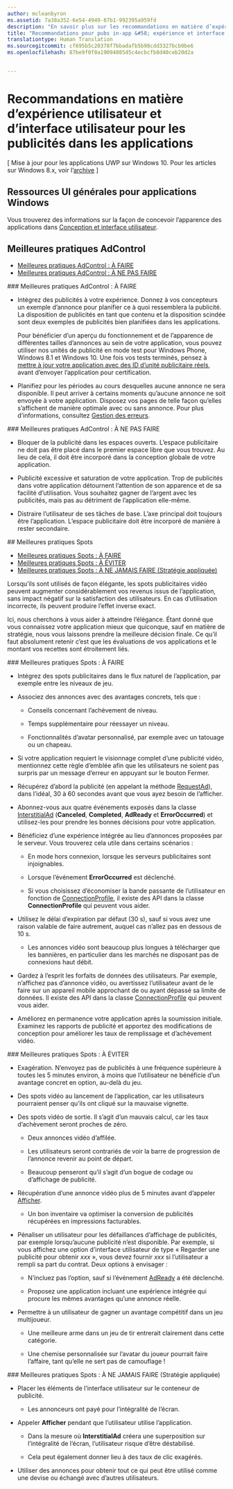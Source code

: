 ```yaml
---
author: mcleanbyron
ms.assetid: 7a38a352-6e54-4949-87b1-992395a959fd
description: "En savoir plus sur les recommandations en matière d’expérience utilisateur et d’interface utilisateur pour les publicités dans les applications."
title: "Recommandations pour pubs in-app &#58; expérience et interface utilisateur"
translationtype: Human Translation
ms.sourcegitcommit: cf695b5c20378f7bbadafb5b98cdd3327bcb0be6
ms.openlocfilehash: 87be9f0f0a19094085d5c4ecbcfb8d40ceb20d2a


---
```


# Recommandations en matière d’expérience utilisateur et d’interface utilisateur pour les publicités dans les applications


\[ Mise à jour pour les applications UWP sur Windows 10. Pour les articles sur Windows 8.x, voir l’[archive](http://go.microsoft.com/fwlink/p/?linkid=619132) \]

## Ressources UI générales pour applications Windows

Vous trouverez des informations sur la façon de concevoir l’apparence des applications dans [Conception et interface utilisateur](https://developer.microsoft.com/windows/design).

## Meilleures pratiques AdControl

* [Meilleures pratiques AdControl : À FAIRE](#adcontrolbestpracticesdo10)
* [Meilleures pratiques AdControl : À NE PAS FAIRE](#adcontrolbestpracticesdont10)

<span id="adcontrolbestpracticesdo10"/>
### Meilleures pratiques AdControl : À FAIRE

* Intégrez des publicités à votre expérience. Donnez à vos concepteurs un exemple d’annonce pour planifier ce à quoi ressemblera la publicité. La disposition de publicités en tant que contenu et la disposition scindée sont deux exemples de publicités bien planifiées dans les applications.

  Pour bénéficier d’un aperçu du fonctionnement et de l’apparence de différentes tailles d’annonces au sein de votre application, vous pouvez utiliser nos unités de publicité en mode test pour Windows Phone, Windows 8.1 et Windows 10. Une fois vos tests terminés, pensez à [mettre à jour votre application avec des ID d’unité publicitaire réels](set-up-ad-units-in-your-app.md), avant d’envoyer l’application pour certification.

* Planifiez pour les périodes au cours desquelles aucune annonce ne sera disponible. Il peut arriver à certains moments qu’aucune annonce ne soit envoyée à votre application. Disposez vos pages de telle façon qu’elles s’affichent de manière optimale avec ou sans annonce. Pour plus d’informations, consultez [Gestion des erreurs](error-handling-with-advertising-libraries.md).

<span id="adcontrolbestpracticesdont10"/>
### Meilleures pratiques AdControl : À NE PAS FAIRE

* Bloquer de la publicité dans les espaces ouverts. L’espace publicitaire ne doit pas être placé dans le premier espace libre que vous trouvez. Au lieu de cela, il doit être incorporé dans la conception globale de votre application.

* Publicité excessive et saturation de votre application. Trop de publicités dans votre application détournent l’attention de son apparence et de sa facilité d’utilisation. Vous souhaitez gagner de l’argent avec les publicités, mais pas au détriment de l’application elle-même.

* Distraire l’utilisateur de ses tâches de base. L’axe principal doit toujours être l’application. L’espace publicitaire doit être incorporé de manière à rester secondaire.

<span id="interstitialbestpractices10"/>
## Meilleures pratiques Spots

* [Meilleures pratiques Spots : À FAIRE](#interstitialbestpracticesdo10)
* [Meilleures pratiques Spots : À ÉVITER](#interstitialbestpracticesavoid10)
* [Meilleures pratiques Spots : À NE JAMAIS FAIRE (Stratégie appliquée)](#interstitialbestpracticesnever10)

Lorsqu’ils sont utilisés de façon élégante, les spots publicitaires vidéo peuvent augmenter considérablement vos revenus issus de l’application, sans impact négatif sur la satisfaction des utilisateurs. En cas d’utilisation incorrecte, ils peuvent produire l’effet inverse exact.

Ici, nous cherchons à vous aider à atteindre l’élégance. Étant donné que vous connaissez votre application mieux que quiconque, sauf en matière de stratégie, nous vous laissons prendre la meilleure décision finale. Ce qu’il faut absolument retenir c’est que les évaluations de vos applications et le montant vos recettes sont étroitement liés.

<span id="interstitialbestpracticesdo10"/>
### Meilleures pratiques Spots : À FAIRE

* Intégrez des spots publicitaires dans le flux naturel de l’application, par exemple entre les niveaux de jeu.

* Associez des annonces avec des avantages concrets, tels que :

    * Conseils concernant l’achèvement de niveau.

    * Temps supplémentaire pour réessayer un niveau.

    * Fonctionnalités d’avatar personnalisé, par exemple avec un tatouage ou un chapeau.

* Si votre application requiert le visionnage complet d’une publicité vidéo, mentionnez cette règle d’emblée afin que les utilisateurs ne soient pas surpris par un message d’erreur en appuyant sur le bouton Fermer.

* Récupérez d’abord la publicité (en appelant la méthode [RequestAd](https://msdn.microsoft.com/library/windows/apps/microsoft.advertising.winrt.ui.interstitialad.requestad.aspx)), dans l’idéal, 30 à 60 secondes avant que vous ayez besoin de l’afficher.

* Abonnez-vous aux quatre événements exposés dans la classe [InterstitialAd](https://msdn.microsoft.com/library/windows/apps/microsoft.advertising.winrt.ui.interstitialad.aspx) (**Canceled**, **Completed**, **AdReady** et **ErrorOccurred**) et utilisez-les pour prendre les bonnes décisions pour votre application.

* Bénéficiez d’une expérience intégrée au lieu d’annonces proposées par le serveur. Vous trouverez cela utile dans certains scénarios :

    * En mode hors connexion, lorsque les serveurs publicitaires sont injoignables.

    * Lorsque l’événement **ErrorOccurred** est déclenché.

    * Si vous choisissez d’économiser la bande passante de l’utilisateur en fonction de [ConnectionProfile](https://msdn.microsoft.com/library/windows/apps/windows.networking.connectivity.connectionprofile.aspx), il existe des API dans la classe **ConnectionProfile** qui peuvent vous aider.

* Utilisez le délai d’expiration par défaut (30 s), sauf si vous avez une raison valable de faire autrement, auquel cas n’allez pas en dessous de 10 s.

    * Les annonces vidéo sont beaucoup plus longues à télécharger que les bannières, en particulier dans les marchés ne disposant pas de connexions haut débit.


* Gardez à l’esprit les forfaits de données des utilisateurs. Par exemple, n’affichez pas d’annonce vidéo, ou avertissez l’utilisateur avant de le faire sur un appareil mobile approchant de ou ayant dépassé sa limite de données. Il existe des API dans la classe [ConnectionProfile](https://msdn.microsoft.com/library/windows/apps/windows.networking.connectivity.connectionprofile.aspx) qui peuvent vous aider.

* Améliorez en permanence votre application après la soumission initiale. Examinez les rapports de publicité et apportez des modifications de conception pour améliorer les taux de remplissage et d’achèvement vidéo.

<span id="interstitialbestpracticesavoid10"/>
### Meilleures pratiques Spots : À ÉVITER

* Exagération. N’envoyez pas de publicités à une fréquence supérieure à toutes les 5 minutes environ, à moins que l’utilisateur ne bénéficie d’un avantage concret en option, au-delà du jeu.

* Des spots vidéo au lancement de l’application, car les utilisateurs pourraient penser qu’ils ont cliqué sur la mauvaise vignette.

* Des spots vidéo de sortie. Il s’agit d’un mauvais calcul, car les taux d’achèvement seront proches de zéro.

    * Deux annonces vidéo d’affilée.

    * Les utilisateurs seront contrariés de voir la barre de progression de l’annonce revenir au point de départ.

    * Beaucoup penseront qu’il s’agit d’un bogue de codage ou d’affichage de publicité.

* Récupération d’une annonce vidéo plus de 5 minutes avant d’appeler [Afficher](https://msdn.microsoft.com/library/windows/apps/microsoft.advertising.winrt.ui.interstitialad.show.aspx).

    * Un bon inventaire va optimiser la conversion de publicités récupérées en impressions facturables.


* Pénaliser un utilisateur pour les défaillances d’affichage de publicités, par exemple lorsqu’aucune publicité n’est disponible. Par exemple, si vous affichez une option d’interface utilisateur de type « Regarder une publicité pour obtenir *xxx* », vous devez fournir *xxx* si l’utilisateur a rempli sa part du contrat. Deux options à envisager :

    * N’incluez pas l’option, sauf si l’événement [AdReady](https://msdn.microsoft.com/library/windows/apps/microsoft.advertising.winrt.ui.interstitialad.adready.aspx) a été déclenché.

    * Proposez une application incluant une expérience intégrée qui procure les mêmes avantages qu’une annonce réelle.

* Permettre à un utilisateur de gagner un avantage compétitif dans un jeu multijoueur.

    * Une meilleure arme dans un jeu de tir entrerait clairement dans cette catégorie.

    * Une chemise personnalisée sur l’avatar du joueur pourrait faire l’affaire, tant qu’elle ne sert pas de camouflage !

<span id="interstitialbestpracticesnever10"/>
### Meilleures pratiques Spots : À NE JAMAIS FAIRE (Stratégie appliquée)

* Placer les éléments de l’interface utilisateur sur le conteneur de publicité.

    * Les annonceurs ont payé pour l’intégralité de l’écran.


* Appeler **Afficher** pendant que l’utilisateur utilise l’application.

    * Dans la mesure où **InterstitialAd** créera une superposition sur l’intégralité de l’écran, l’utilisateur risque d’être déstabilisé.

    * Cela peut également donner lieu à des taux de clic exagérés.

* Utiliser des annonces pour obtenir tout ce qui peut être utilisé comme une devise ou échangé avec d’autres utilisateurs.

 

 



<!--HONumber=Jun16_HO4-->



